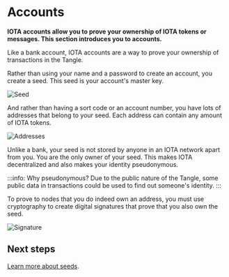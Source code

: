 # Accounts

**IOTA accounts allow you to prove your ownership of IOTA tokens or messages. This section introduces you to accounts.**

Like a bank account, IOTA accounts are a way to prove your ownership of transactions in the Tangle.

Rather than using your name and a password to create an account, you create a seed. This seed is your account's master key.

![Seed](../images/seed.png)

And rather than having a sort code or an account number, you have lots of addresses that belong to your seed. Each address can contain any amount of IOTA tokens.

![Addresses](../images/addresses.png)

Unlike a bank, your seed is not stored by anyone in an IOTA network apart from you. You are the only owner of your seed. This makes IOTA decentralized and also makes your identity pseudonymous.

:::info: Why pseudonymous?
Due to the public nature of the Tangle, some public data in transactions could be used to find out someone's identity.
:::

To prove to nodes that you do indeed own an address, you must use cryptography to create digital signatures that prove that you also own the seed.

![Signature](../images/signature.png)

## Next steps

[Learn more about seeds](../accounts/seeds.md).